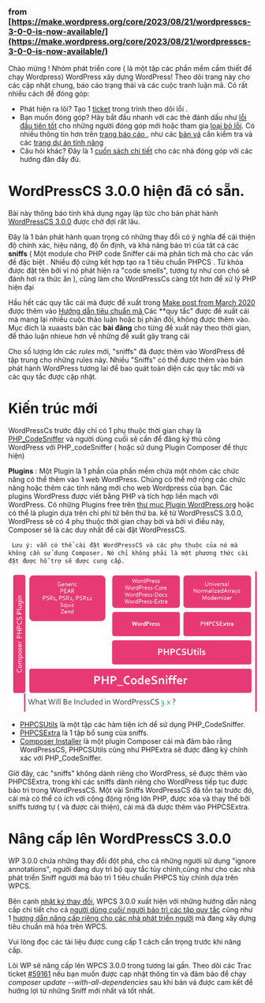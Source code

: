 ### from [https://make.wordpress.org/core/2023/08/21/wordpresscs-3-0-0-is-now-available/](https://make.wordpress.org/core/2023/08/21/wordpresscs-3-0-0-is-now-available/)

Chào mừng !
Nhóm phát triển core ( là một tập các phần mềm cầm thiết để chạy Wordpress) WordPress xây dựng WordPress! Theo dõi trang này cho các cập nhật chung, báo cáo trạng thái và các cuộc tranh luận mã. Có rất nhiều cách để đóng góp:   

- Phát hiện ra lõi? Tạo 1 [ticket](https://wordpress.org/support/bb-login.php?redirect_to=https://core.trac.wordpress.org/newticket) trong trình theo dõi lỗi .
- Bạn muốn đóng góp? Hãy bắt đầu nhanh với các thẻ đánh dấu như [lỗi đầu tiên tốt](https://core.trac.wordpress.org/tickets/good-first-bugs) cho những người đóng góp mới hoặc tham  gia [loại bỏ lỗi](https://make.wordpress.org/core/handbook/testing/bug-gardening/). Có nhiều thông tin hơn   trên [trang báo cáo ](https://make.wordpress.org/core/reports/), như các [bản vá](https://core.trac.wordpress.org/tickets/needs-testing) cần kiểm tra và các [trang dự án tính năng](https://make.wordpress.org/core/features/) 
- Câu hỏi khác? Đây là 1 [cuốn sách chi tiết](https://make.wordpress.org/core/handbook/) cho các nhà đóng góp với các hướng đãn đầy đủ.

  


# WordPressCS 3.0.0 hiện đã có sẵn.

Bài này thông báo tính khả dụng ngay lập tức cho bản phát hành  [WordPressCS 3.0.0](https://github.com/WordPress/WordPress-Coding-Standards/releases/tag/3.0.0) được chờ đợi rất lâu.

Đây là 1 bản phát hành quan trọng có những thay đổi có ý nghĩa để cải thiện độ chính xác, hiệu năng, độ ổn định, và khả năng bảo trì của tât cả các **sniffs** ( Một module cho PHP code Sniffer cái mà phân tich mã cho các vấn đề đặc biệt . Nhiều độ cứng kết hợp tạo ra 1 tiêu chuẩn PHPCS . Từ khóa được đặt tên bởi vì nó phát hiện ra "code smells", tương tự như con chó sẽ đánh hơi ra thức ăn ), cũng làm cho WordPressCs càng tốt hơn để xử lý PHP hiện đại 

Hầu hết các quy tắc cái mà được đề xuất trong [Make post from March 2020](https://make.wordpress.org/core/2020/03/20/updating-the-coding-standards-for-modern-php/) được thêm vào [Hướng dẫn tiêu chuẩn mã ](https://developer.wordpress.org/coding-standards/wordpress-coding-standards/php/)
Các **quy tắc" được đề xuất cái mà mang lại nhiều cuộc thảo luận hoặc bị phản đối, không được thêm vào. 
Mục đích là xuaasts bản các **bài đăng** cho từng đề xuất này theo thời gian, để thảo luận nhieue hơn về những đề xuất gây trang cãi 

Cho số lượng lớn các *rules* mới, "sniffs" đã được thêm vào WordPress để tập trung cho những rules này. 
Nhiều "Sniffs" có thể được thêm vào bản phát hành WordPress tương lai để bao quát toàn diện các quy tắc mới và các quy tắc được cập nhật.

# Kiến trúc mới 
 WordPressCs trước đây chỉ có 1 phụ thuộc thời gian chạy là [PHP_CodeSniffer](https://github.com/squizlabs/php_codesniffer) và người dùng cuối sẽ cần để đăng ký thủ công WordPress với PHP_codeSniffer ( hoặc sử dung Plugin Composer để thực hiện)

**Plugins** : Một Plugin là 1 phần của phần mềm chứa một nhóm các chức năng có thể thêm vào 1 web WordPress. Chúng có thể mở rộng các chức năng hoặc thêm các tính năng mới cho web Wordpress của bạn. Các plugins WordPress được viết bằng PHP và tích hợp liền mạch với WordPress. Có những Plugins free trên [thư mục Plugin WordPress.org](https://wordpress.org/plugins/) hoặc có thể là plugin dựa trên chi phí từ bên thứ ba. 
kể từ WordPressCS 3.0.0, WordPress sẽ có 4 phụ thuộc thời gian chạy bời và bởi vì điều này, Composer sẽ là các duy nhất để cài đặt WordPressCS.

     Lưu ý: vẫn có thể cài đặt WordPressCS và các phụ thuộc của nó mà không cần sử dung Composer. Nó chỉ không phải là một phương thức cài đặt được hỗ trợ sẽ được cung cấp. 
![make post](./images/Make-post.png)
- [PHPCSUtils](https://github.com/PHPCSStandards/PHPCSUtils) là một tập các hàm tiện ích dể sử dụng PHP_CodeSniffer. 
- [PHPCSExtra](https://github.com/PHPCSStandards/PHPCSExtra) là 1 tập bổ sung của sniffs. 
- [Composer Installer](https://github.com/PHPCSStandards/composer-installer) là một plugin Composer cái mà đảm bảo rằng WordPressCS, PHPCSUtils cũng như PHPExtra sẽ được đăng ký chính xác với PHP_CodeSniffer. 

Giờ đây, các "sniffs" không dành riêng cho WordPress, sẽ được thêm vào PHPCSExtra, trong khi các sniffs dành riêng cho WordPress tiếp tục được bảo trì trong WordPressCS. 
Một vài Sniffs WordPressCS đã tồn tại trước đó, cái mà có thể có ích với cộng động rộng lớn PHP, được xóa và thay thế bởi sniffs tương tự ( và được cải thiện), cái mà đã dược thêm vào PHPCSExtra. 

# Nâng cấp lên WordPressCS 3.0.0
WP 3.0.0 chứa những thay đổi đột phá, cho cả những người sử dụng "ignore annotations", người đang duy trì bộ quy tắc tùy chỉnh,cũng như cho các nhà phát triển Sniff người mà bảo trì 1 tiêu chuẩn PHPCS tùy chỉnh dựa trên WPCS. 

Bên cạnh [nhật ký thay đổi](https://github.com/WordPress/WordPress-Coding-Standards/releases/tag/3.0.0), WPCS 3.0.0 xuất hiện với những hướng dẫn nâng cấp chi tiết cho cả [người dùng cuối/ người bảo trì các tập quy tắc](https://github.com/WordPress/WordPress-Coding-Standards/wiki/Upgrade-Guide-to-WordPressCS-3.0.0-for-ruleset-maintainers) cũng như 1 [hương dẫn nâng cấp riêng cho các nhà phát triển người](https://github.com/WordPress/WordPress-Coding-Standards/wiki/Upgrade-Guide-to-WordPressCS-3.0.0-for-Developers-of-external-standards) mà đang xây dựng tiêu chuẩn mã hóa trên WPCS.  

Vui lòng đọc các tài liệu được cung cấp 1 cách cẩn trọng trước khi nâng cấp. 

Lõi WP sẽ nâng cấp lên WPCS 3.0.0 trong tương lai gần. Theo dõi các Trac ticket [#59161](https://core.trac.wordpress.org/ticket/59161) nếu bạn muốn được cạp nhật thông tin và đảm bảo để chạy *composer update --with-all-dependencies* sau khi bản vá được cam kết để hưởng lợi từ những Sniff mới nhất và tốt nhất. 


